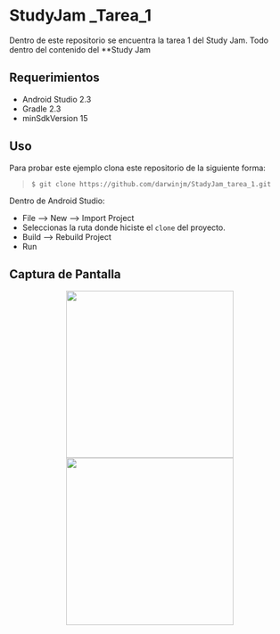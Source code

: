 # StudyJam _Tarea_1


Dentro de este repositorio se encuentra la tarea 1 del Study Jam.
Todo dentro del contenido del **Study Jam


## Requerimientos

  * Android Studio 2.3
  * Gradle 2.3
  * minSdkVersion 15

## Uso

Para probar este ejemplo clona este repositorio de la siguiente forma:
>
>     $ git clone https://github.com/darwinjm/StadyJam_tarea_1.git

Dentro de Android Studio:

* File --> New --> Import Project
* Seleccionas la ruta donde hiciste el `clone` del proyecto.
* Build --> Rebuild Project
* Run

## Captura de Pantalla

<div align="center">
    <center>
        <img src="/img/original.png" width="300">
    </center>
</div>
<div align="center">
    <center>
        <img src="/img/original.png" width="300">
    </center>
</div>
<br><br>
